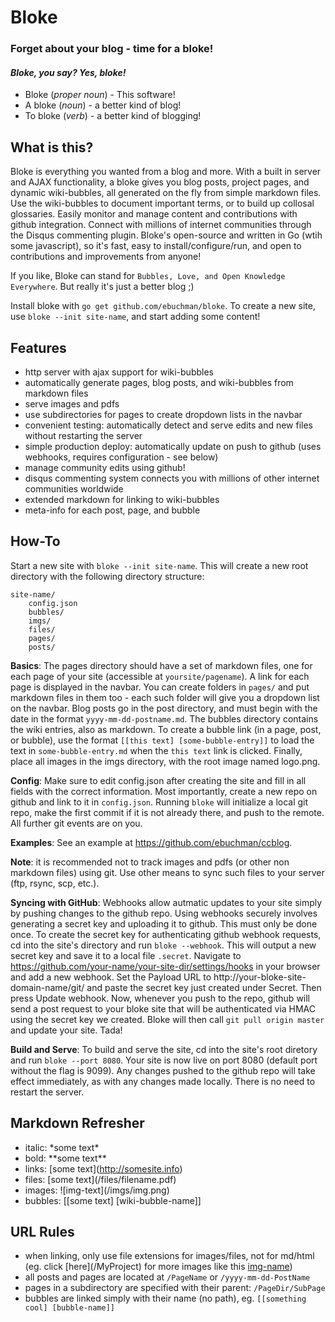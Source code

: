 Bloke
===
### Forget about your blog - time for a bloke!

#### *Bloke, you say? Yes, bloke!*
- Bloke (*proper noun*)  - This software!
- A bloke (*noun*) - a better kind of blog!
- To bloke (*verb*) - a better kind of blogging!

What is this?
---
Bloke is everything you wanted from a blog and more. With a built in server and AJAX functionality, a bloke gives you blog posts, project pages, and dynamic wiki-bubbles, all generated on the fly from simple markdown files. Use the wiki-bubbles to document important terms, or to build up collosal glossaries. Easily monitor and manage content and contributions with github integration. Connect with millions of internet communities through the Disqus commenting plugin. Bloke's open-source and written in Go (wtih some javascript), so it's fast, easy to install/configure/run, and open to contributions and improvements from anyone!

If you like, Bloke can stand for `Bubbles, Love, and Open Knowledge Everywhere`. But really it's just a better blog ;)

Install bloke with `go get github.com/ebuchman/bloke`. To create a new site, use `bloke --init site-name`, and start adding some content!

Features
---
- http server with ajax support for wiki-bubbles
- automatically generate pages, blog posts, and wiki-bubbles from markdown files
- serve images and pdfs
- use subdirectories for pages to create dropdown lists in the navbar
- convenient testing: automatically detect and serve edits and new files without restarting the server
- simple production deploy: automatically update on push to github (uses webhooks, requires configuration - see below)
- manage community edits using github!
- disqus commenting system connects you with millions of other internet communities worldwide
- extended markdown for linking to wiki-bubbles
- meta-info for each post, page, and bubble

How-To
---
Start a new site with `bloke --init site-name`. This will create a new root directory with the following directory structure:
```
site-name/
    config.json
    bubbles/
    imgs/
    files/
    pages/
    posts/
```

**Basics**: The pages directory should have a set of markdown files, one for each page of your site (accessible at `yoursite/pagename`). A link for each page is displayed in the navbar. You can create folders in `pages/` and put markdown files in them too - each such folder will give you a dropdown list on the navbar. Blog posts go in the post directory, and must begin with the date in the format `yyyy-mm-dd-postname.md`. The bubbles directory contains the wiki entries, also as markdown. To create a bubble link (in a page, post, or bubble), use the format `[[this text] [some-bubble-entry]]` to load the text in `some-bubble-entry.md` when the `this text` link is clicked. Finally, place all images in the imgs directory, with the root image named logo.png.

**Config**: Make sure to edit config.json after creating the site and fill in all fields with the correct information. Most importantly, create a new repo on github and link to it in `config.json`. Running `bloke` will initialize a local git repo, make the first commit if it is not already there, and push to the remote. All further git events are on you.

**Examples**: See an example at https://github.com/ebuchman/ccblog.

**Note**: it is recommended not to track images and pdfs (or other non markdown files) using git. Use other means to sync such files to your server (ftp, rsync, scp, etc.).

**Syncing with GitHub**: Webhooks allow autmatic updates to your site simply by pushing changes to the github repo. Using webhooks securely involves generating a secret key and uploading it to github. This must only be done once. To create the secret key for authenticating github webhook requests, cd into the site's directory and run `bloke --webhook`. This will output a new secret key and save it to a local file `.secret`. Navigate to https://github.com/your-name/your-site-dir/settings/hooks in your browser and add a new webhook. Set the Payload URL to http://your-bloke-site-domain-name/git/ and paste the secret key just created under Secret. Then press Update webhook. Now, whenever you push to the repo, github will send a post request to your bloke site that will be authenticated via HMAC using the secret key we created. Bloke will then call `git pull origin master` and update your site. Tada!

**Build and Serve**: To build and serve the site, cd into the site's root diretory and run `bloke --port 8080`.  Your site is now live on port 8080 (default port without the flag is 9099). Any changes pushed to the github repo will take effect immediately, as with any changes made locally. There is no need to restart the server.

Markdown Refresher
---
- italic: \*some text\*
- bold: \*\*some text\*\*
- links: \[some text](http://somesite.info)
- files: \[some text](/files/filename.pdf)
- images: !\[img-text](/imgs/img.png)
- bubbles: [[some text] [wiki-bubble-name]]

URL Rules
---
- when linking, only use file extensions for images/files, not for md/html (eg. click \[here](/MyProject) for more images like this [img-name](img-name.png))
- all posts and pages are located at `/PageName` or `/yyyy-mm-dd-PostName`
- pages in a subdirectory are specified with their parent: `/PageDir/SubPage`
- bubbles are linked simply with their name (no path), eg. `[[something cool] [bubble-name]]`





